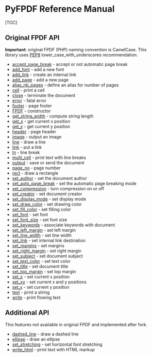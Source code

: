 # PyFPDF Reference Manual #

[TOC]

## Original FPDF API ##

**Important**: original FPDF (PHP) naming convention is CamelCase. This library uses [PEP8](http://www.python.org/dev/peps/pep-0008/) lower\_case\_with\_underscores recommendation.

  * [accept_page_break](reference/AcceptPageBreak.md) - accept or not automatic page break
  * [add_font](reference/AddFont.md) - add a new font
  * [add_link](reference/AddLink.md) - create an internal link
  * [add_page](reference/AddPage.md) - add a new page
  * [alias_nb_pages](reference/AliasNbPages.md) - define an alias for number of pages
  * [cell](reference/Cell.md) - print a cell
  * [close](reference/Close.md) - terminate the document
  * [error](reference/Error.md) - fatal error
  * [footer](reference/Footer.md) - page footer
  * [FPDF](reference/FPDF.md) - constructor
  * [get_string_width](reference/GetStringWidth.md) - compute string length
  * [get_x](reference/GetX.md) - get current x position
  * [get_y](reference/GetY.md) - get current y position
  * [header](reference/Header.md) - page header
  * [image](reference/Image.md) - output an image
  * [line](reference/Line.md) - draw a line
  * [link](reference/Link.md) - put a link
  * [ln](reference/Ln.md) - line break
  * [multi_cell](reference/MultiCell.md) - print text with line breaks
  * [output](reference/Output.md) - save or send the document
  * [page_no](reference/PageNo.md) - page number
  * [rect](reference/Rect.md) - draw a rectangle
  * [set_author](reference/SetAuthor.md) - set the document author
  * [set_auto_page_break](reference/SetAutoPageBreak.md) - set the automatic page breaking mode
  * [set_compression](reference/SetCompression.md) - turn compression on or off
  * [set_creator](reference/SetCreator.md) - set document creator
  * [set_display_mode](reference/SetDisplayMode.md) - set display mode
  * [set_draw_color](reference/SetDrawColor.md) - set drawing color
  * [set_fill_color](reference/SetFillColor.md) - set filling color
  * [set_font](reference/SetFont.md) - set font
  * [set_font_size](reference/SetFontSize.md) - set font size
  * [set_keywords](reference/SetKeywords.md) - associate keywords with document
  * [set_left_margin](reference/SetLeftMargin.md) - set left margin
  * [set_line_width](reference/SetLineWidth.md) - set line width
  * [set_link](reference/SetLink.md) - set internal link destination
  * [set_margins](reference/SetMargins.md) - set margins
  * [set_right_margin](reference/SetRightMargin.md) - set right margin
  * [set_subject](reference/SetSubject.md) - set document subject
  * [set_text_color](reference/SetTextColor.md) - set text color
  * [set_title](reference/SetTitle.md) - set document title
  * [set_top_margin](reference/SetTopMargin.md) - set top margin
  * [set_x](reference/SetX.md) - set current x position
  * [set_xy](reference/SetXY.md) - set current x and y positions
  * [set_y](reference/SetY.md) - set current y position
  * [text](reference/Text.md) - print a string
  * [write](reference/Write.md) - print flowing text

## Additional API ##
  
This features not available in original FPDF and implemented after fork.

  * [dashed_line](reference/DashedLine.md) - draw a dashed line
  * [ellipse](reference/Ellipse.md) - draw an ellipse
  * [set_stretching](reference/SetStretching.md) - set horizontal font stretching
  * [write_html](reference/WriteHTML.md) - print text with HTML markup


